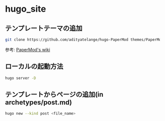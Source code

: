 # hugo_site

## テンプレートテーマの追加

```sh
git clone https://github.com/adityatelange/hugo-PaperMod themes/PaperMod --depth=1
```

参考: [PaperMod's wiki](https://github.com/adityatelange/hugo-PaperMod/wiki)

## ローカルの起動方法

```sh
hugo server -D
```

## テンプレートからページの追加(in archetypes/post.md)

```sh
hugo new --kind post <file_name>
```
